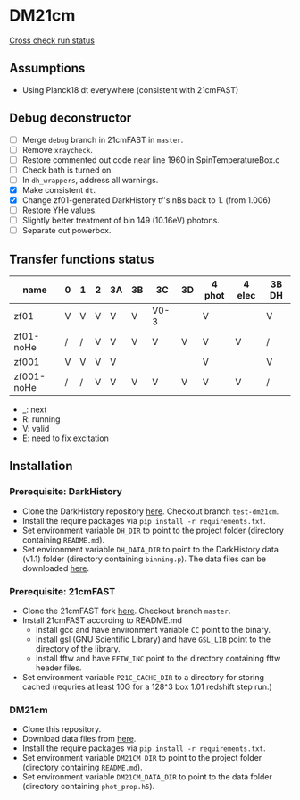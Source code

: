 # DM21cm

[Cross check run status](cross_check/xc_status.md)

## Assumptions
 - Using Planck18 dt everywhere (consistent with 21cmFAST)

## Debug deconstructor
 - [ ] Merge `debug` branch in 21cmFAST in `master`.
 - [ ] Remove `xraycheck`.
 - [ ] Restore commented out code near line 1960 in SpinTemperatureBox.c
 - [ ] Check bath is turned on.
 - [ ] In `dh_wrappers`, address all warnings.
 - [X] Make consistent `dt`.
 - [X] Change zf01-generated DarkHistory tf's nBs back to 1. (from 1.006)
 - [ ] Restore YHe values.
 - [ ] Slightly better treatment of bin 149 (10.16eV) photons.
 - [ ] Separate out powerbox.

## Transfer functions status
| name          | 0 | 1 | 2 | 3A | 3B | 3C | 3D | 4 phot | 4 elec | 3B DH |
|---------------|---|---|---|----|----|----|----|--------|--------|-------|
| zf01          | V | V | V | V  | V  |V0-3|    |   V    |        |   V   |
| zf01-noHe     | / | / | V | V  | V  | V  | V  |   V    |   V    |   /   |
| zf001         | V | V | V | V  |    |    |    |   V    |        |   V   |
| zf001-noHe    | / | / | V | V  | V  | V  | V  |   V    |   V    |   /   |

- _: next
- R: running
- V: valid
- E: need to fix excitation


## Installation

### Prerequisite: DarkHistory
- Clone the DarkHistory repository [here](https://github.com/hongwanliu/DarkHistory/tree/test-dm21cm). Checkout branch `test-dm21cm`.
- Install the require packages via `pip install -r requirements.txt`.
- Set environment variable `DH_DIR` to point to the project folder (directory containing `README.md`).
- Set environment variable `DH_DATA_DIR` to point to the DarkHistory data (v1.1) folder (directory containing `binning.p`). The data files can be downloaded [here](https://zenodo.org/records/6819310).

### Prerequisite: 21cmFAST
- Clone the 21cmFAST fork [here](https://github.com/joshwfoster/21cmFAST). Checkout branch `master`.
- Install 21cmFAST according to README.md
  - Install gcc and have environment variable `CC` point to the binary.
  - Install gsl (GNU Scientific Library) and have `GSL_LIB` point to the directory of the library.
  - Install fftw and have `FFTW_INC` point to the directory containing fftw header files.
- Set environment variable `P21C_CACHE_DIR` to a directory for storing cached (requries at least 10G for a 128^3 box 1.01 redshift step run.)

### DM21cm
- Clone this repository.
- Download data files from [here]().
- Install the require packages via `pip install -r requirements.txt`.
- Set environment variable `DM21CM_DIR` to point to the project folder (directory containing `README.md`).
- Set environment variable `DM21CM_DATA_DIR` to point to the data folder (directory containing `phot_prop.h5`).